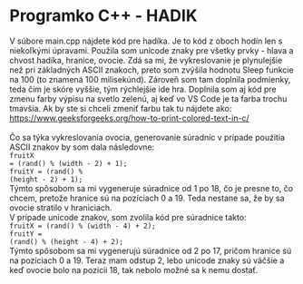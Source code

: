 # Programko C++ - HADIK

V súbore main.cpp nájdete kód pre hadíka. Je to kód z oboch hodín len s niekoľkými úpravami. Použila som unicode znaky pre všetky prvky - hlava a chvost hadíka, hranice, ovocie.
Zdá sa mi, že vykreslovanie je plynulejšie než pri základných ASCII znakoch, preto som zvýšila hodnotu Sleep funkcie na 100 (to znamená 100 milisekúnd). Zároveň som tam doplnila
podmienky, teda čím je skóre vyššie, tým rýchlejšie ide hra. Doplnila som aj kód pre zmenu farby výpisu na svetlo zelenú, aj keď vo VS Code je ta farba trochu tmavšia. Ak by
ste si chceli zmeniť farbu tak tu nájdete ako: https://www.geeksforgeeks.org/how-to-print-colored-text-in-c/
<br/><br/>
Čo sa týka vykreslovania ovocia, generovanie súradníc v prípade pouźitia ASCII znakov by som dala následovne:</br>
<code>fruitX = (rand() % (width - 2) + 1);</code></br>
<code>fruitY = (rand() % (height - 2) + 1);</code></br>
Týmto spôsobom sa mi vygeneruje súradnice od 1 po 18, čo je presne to, čo chcem, pretože hranice sú na pozíciach 0 a 19. Teda nestane sa, že by sa ovocie stratilo v hraniciach. </br>
V prípade unicode znakov, som zvolila kód pre súradnice takto: </br>
<code>fruitX = (rand() % (width - 4) + 2);</code></br>
<code>fruitY = (rand() % (height - 4) + 2);</code></br>
Týmto spôsobom sa mi vygenerujú súradnice od 2 po 17, pričom hranice sú na pozíciach 0 a 19. Teraz mam odstup 2, lebo unicode znaky sú väčšie a keď ovocie bolo na pozícii 18, tak nebolo možné sa k nemu dostať.
